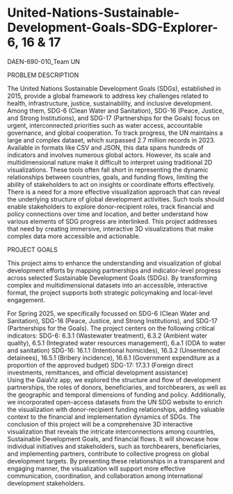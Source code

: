# United-Nations-Sustainable-Development-Goals-SDG-Explorer-6, 16 & 17
DAEN-690-010_Team UN

PROBLEM DESCRIPTION

The United Nations Sustainable Development Goals (SDGs), established in 2015, provide a global framework to address key challenges related to health, infrastructure, justice, sustainability, and inclusive development. Among them, SDG-6 (Clean Water and Sanitation), SDG-16 (Peace, Justice, and Strong Institutions), and SDG-17 (Partnerships for the Goals) focus on urgent, interconnected priorities such as water access, accountable governance, and global cooperation. To track progress, the UN maintains a large and complex dataset, which surpassed 2.7 million records in 2023. Available in formats like CSV and JSON, this data spans hundreds of indicators and involves numerous global actors. However, its scale and multidimensional nature make it difficult to interpret using traditional 2D visualizations. These tools often fall short in representing the dynamic relationships between countries, goals, and funding flows, limiting the ability of stakeholders to act on insights or coordinate efforts effectively. There is a need for a more effective visualization approach that can reveal the underlying structure of global development activities. Such tools should enable stakeholders to explore donor-recipient roles, track financial and policy connections over time and location, and better understand how various elements of SDG progress are interlinked. This project addresses that need by creating immersive, interactive 3D visualizations that make complex data more accessible and actionable.

PROJECT GOALS

This project aims to enhance the understanding and visualization of global development efforts by mapping partnerships and indicator-level progress across selected Sustainable Development Goals (SDGs). By transforming complex and multidimensional datasets into an accessible, interactive format, the project supports both strategic policymaking and local-level engagement.

For Spring 2025, we specifically focussed on SDG-6 (Clean Water and Sanitation), SDG-16 (Peace, Justice, and Strong Institutions), and SDG-17 (Partnerships for the Goals). The project centers on the following critical indicators:
SDG-6: 6.3.1 (Wastewater treatment), 6.3.2 (Ambient water quality), 6.5.1 (Integrated water resources management), 6.a.1 (ODA to water and sanitation)
SDG-16: 16.1.1 (Intentional homicides), 16.3.2 (Unsentenced detainees), 16.5.1 (Bribery incidence), 16.6.1 (Government expenditure as a proportion of the approved budget)
SDG-17: 17.3.1 (Foreign direct investments, remittances, and official development assistance)                
Using the GaiaViz app, we explored the structure and flow of development partnerships, the roles of donors, beneficiaries, and torchbearers, as well as the geographic and temporal dimensions of funding and policy.
Additionally, we incorporated open-access datasets from the UN SDG website to enrich the visualization with donor-recipient funding relationships, adding valuable context to the financial and implementation dynamics of SDGs.
The conclusion of this project will be a comprehensive 3D interactive visualization that reveals the intricate interconnections among countries, Sustainable Development Goals, and financial flows. It will showcase how individual initiatives and stakeholders, such as torchbearers, beneficiaries, and implementing partners, contribute to collective progress on global development targets. By presenting these relationships in a transparent and engaging manner, the visualization will support more effective communication, coordination, and collaboration among international development stakeholders.
